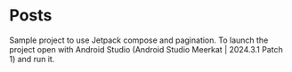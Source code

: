 # Posts
Sample project to use Jetpack compose and pagination.
To launch the project open with Android Studio (Android Studio Meerkat | 2024.3.1 Patch 1)
and run it.
